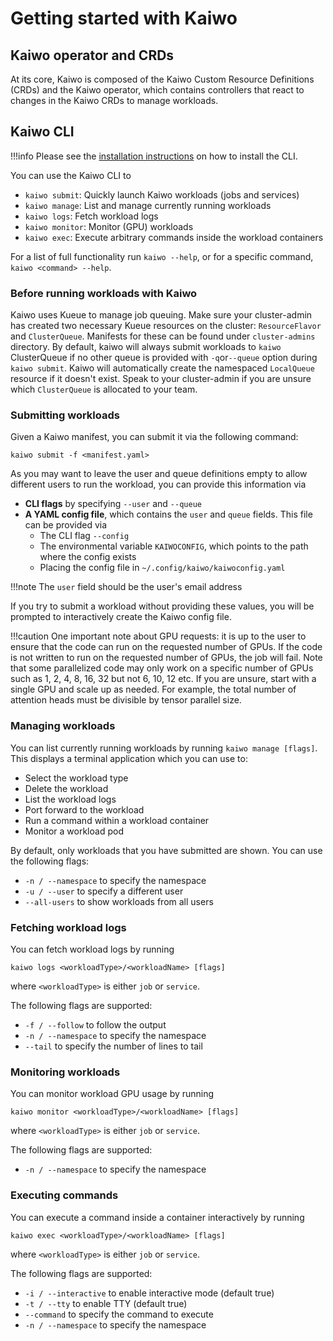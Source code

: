 # Getting started with Kaiwo

## Kaiwo operator and CRDs

At its core, Kaiwo is composed of the Kaiwo Custom Resource Definitions (CRDs) and the Kaiwo operator, which contains controllers that react to changes in the Kaiwo CRDs to manage workloads.

## Kaiwo CLI

!!!info
    Please see the [installation instructions](./installation.md#kaiwo-cli-tool) on how to install the CLI.

You can use the Kaiwo CLI to

* `kaiwo submit`: Quickly launch Kaiwo workloads (jobs and services)
* `kaiwo manage`: List and manage currently running workloads
* `kaiwo logs`: Fetch workload logs
* `kaiwo monitor`: Monitor (GPU) workloads
* `kaiwo exec`: Execute arbitrary commands inside the workload containers

For a list of full functionality run `kaiwo --help`, or for a specific command, `kaiwo <command> --help`.

### Before running workloads with Kaiwo

Kaiwo uses Kueue to manage job queuing. Make sure your cluster-admin has created two necessary Kueue resources on the cluster: `ResourceFlavor` and `ClusterQueue`. Manifests for these can be found under `cluster-admins` directory. By default, kaiwo will always submit workloads to `kaiwo` ClusterQueue if no other queue is provided with `-q`or`--queue` option during `kaiwo submit`. Kaiwo will automatically create the namespaced `LocalQueue` resource if it doesn't exist. Speak to your cluster-admin if you are unsure which `ClusterQueue` is allocated to your team.

### Submitting workloads

Given a Kaiwo manifest, you can submit it via the following command:

```
kaiwo submit -f <manifest.yaml>
```

As you may want to leave the user and queue definitions empty to allow different users to run the workload, you can provide this information via

* **CLI flags** by specifying `--user` and `--queue`
* **A YAML config file**, which contains the `user` and `queue` fields. This file can be provided via
  * The CLI flag `--config`
  * The environmental variable `KAIWOCONFIG`, which points to the path where the config exists
  * Placing the config file in `~/.config/kaiwo/kaiwoconfig.yaml`

!!!note
    The `user` field should be the user's email address

If you try to submit a workload without providing these values, you will be prompted to interactively create the Kaiwo config file.

!!!caution
    One important note about GPU requests: it is up to the user to ensure that the code can run on the requested number of GPUs. If the code is not written to run on the requested number of GPUs, the job will fail. Note that some parallelized code may only work on a specific number of GPUs such as 1, 2, 4, 8, 16, 32 but not 6, 10, 12 etc. If you are unsure, start with a single GPU and scale up as needed. For example, the total number of attention heads must be divisible by tensor parallel size.

### Managing workloads

You can list currently running workloads by running `kaiwo manage [flags]`. This displays a terminal application which you can use to:

* Select the workload type
* Delete the workload
* List the workload logs
* Port forward to the workload
* Run a command within a workload container
* Monitor a workload pod

By default, only workloads that you have submitted are shown. You can use the following flags:

* `-n / --namespace` to specify the namespace
* `-u / --user` to specify a different user
* `--all-users` to show workloads from all users

### Fetching workload logs

You can fetch workload logs by running

```
kaiwo logs <workloadType>/<workloadName> [flags]
```

where `<workloadType>` is either `job` or `service`.

The following flags are supported:

* `-f / --follow` to follow the output
* `-n / --namespace` to specify the namespace
* `--tail` to specify the number of lines to tail

### Monitoring workloads

You can monitor workload GPU usage by running

```
kaiwo monitor <workloadType>/<workloadName> [flags]
```

where `<workloadType>` is either `job` or `service`.

The following flags are supported:

* `-n / --namespace` to specify the namespace

### Executing commands

You can execute a command inside a container interactively by running

```
kaiwo exec <workloadType>/<workloadName> [flags]
```

where `<workloadType>` is either `job` or `service`.

The following flags are supported:

* `-i / --interactive` to enable interactive mode (default true)
* `-t / --tty` to enable TTY (default true)
* `--command` to specify the command to execute
* `-n / --namespace` to specify the namespace

